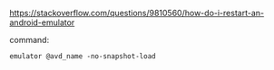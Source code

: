 https://stackoverflow.com/questions/9810560/how-do-i-restart-an-android-emulator

command:
```
emulator @avd_name -no-snapshot-load
```
